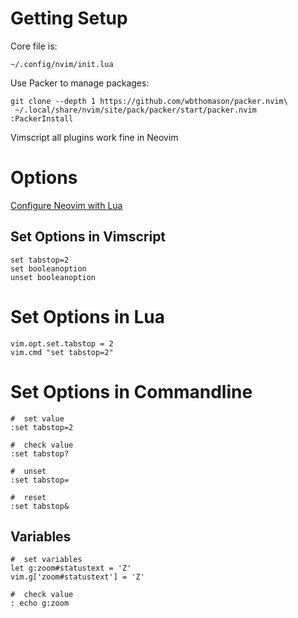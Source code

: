 # Getting Setup

Core file is:

```
~/.config/nvim/init.lua
```

Use Packer to manage packages:

```
git clone --depth 1 https://github.com/wbthomason/packer.nvim\
 ~/.local/share/nvim/site/pack/packer/start/packer.nvim
:PackerInstall
```

Vimscript all plugins work fine in Neovim

#  Options 

[Configure Neovim with Lua](https://vonheikemen.github.io/devlog/tools/configuring-neovim-using-lua/)

## Set Options in Vimscript
```
set tabstop=2
set booleanoption
unset booleanoption
```

# Set Options in Lua
```
vim.opt.set.tabstop = 2
vim.cmd "set tabstop=2"
```

# Set Options in Commandline

```
#  set value
:set tabstop=2

#  check value
:set tabstop?

#  unset
:set tabstop=

#  reset
:set tabstop&
```

## Variables

```
#  set variables
let g:zoom#statustext = 'Z'
vim.g['zoom#statustext'] = 'Z'

#  check value
: echo g:zoom
```
